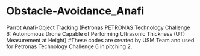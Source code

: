 # Obstacle-Avoidance_Anafi
Parrot Anafi-Object Tracking 
(Petronas PETRONAS Technology Challenge 6: Autonomous Drone Capable of Performing Ultrasonic Thickness (UT) Measurement at Height)
#These codes are created by USM Team and used for Petronas Technology Challenge 6 in pitching 2.
